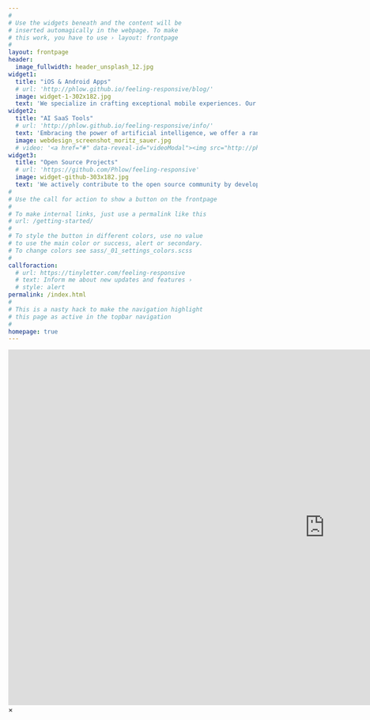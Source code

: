 ```yaml
---
#
# Use the widgets beneath and the content will be
# inserted automagically in the webpage. To make
# this work, you have to use › layout: frontpage
#
layout: frontpage
header:
  image_fullwidth: header_unsplash_12.jpg
widget1:
  title: "iOS & Android Apps"
  # url: 'http://phlow.github.io/feeling-responsive/blog/'
  image: widget-1-302x182.jpg
  text: 'We specialize in crafting exceptional mobile experiences. Our team of skilled developers is passionate about creating captivating iOS and Android applications that enhance your daily life. Whether you seek entertainment, productivity, or utility, our apps are designed to provide seamless functionality and a user-friendly interface.'
widget2:
  title: "AI SaaS Tools"
  # url: 'http://phlow.github.io/feeling-responsive/info/'
  text: 'Embracing the power of artificial intelligence, we offer a range of AI SaaS (Software as a Service) tools. These intelligent solutions are designed to optimize your business processes, automate tasks, and provide invaluable insights. From machine learning algorithms to natural language processing, our AI tools are tailored to meet your unique needs.'
  image: webdesign_screenshot_moritz_sauer.jpg
  # video: '<a href="#" data-reveal-id="videoModal"><img src="http://phlow.github.io/feeling-responsive/images/start-video-feeling-responsive-302x182.jpg" width="302" height="182" alt=""/></a>'
widget3:
  title: "Open Source Projects"
  # url: 'https://github.com/Phlow/feeling-responsive'
  image: widget-github-303x182.jpg
  text: 'We actively contribute to the open source community by developing and supporting projects that promote transparency, accessibility, and shared knowledge. Our dedication to open source extends our commitment to technological progress beyond our own products.'
#
# Use the call for action to show a button on the frontpage
#
# To make internal links, just use a permalink like this
# url: /getting-started/
#
# To style the button in different colors, use no value
# to use the main color or success, alert or secondary.
# To change colors see sass/_01_settings_colors.scss
#
callforaction:
  # url: https://tinyletter.com/feeling-responsive
  # text: Inform me about new updates and features ›
  # style: alert
permalink: /index.html
#
# This is a nasty hack to make the navigation highlight
# this page as active in the topbar navigation
#
homepage: true
---
```


<div id="videoModal" class="reveal-modal large" data-reveal="">
  <div class="flex-video widescreen vimeo" style="display: block;">
    <iframe width="1280" height="720" src="https://www.youtube.com/embed/3b5zCFSmVvU" frameborder="0" allowfullscreen></iframe>
  </div>
  <a class="close-reveal-modal">&#215;</a>
</div>